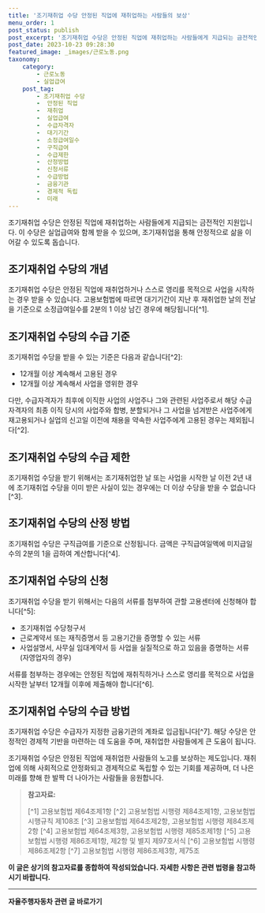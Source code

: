 ```yaml
---
title: '조기재취업 수당 안정된 직업에 재취업하는 사람들의 보상'
menu_order: 1
post_status: publish
post_excerpt: '조기재취업 수당은 안정된 직업에 재취업하는 사람들에게 지급되는 금전적인 지원입니다. 이 수당은 실업급여와 함께 받을 수 있으며, 조기재취업을 통해 안정적으로 삶을 이어갈 수 있도록 돕습니다.'
post_date: 2023-10-23 09:28:30
featured_image: _images/근로노동.png
taxonomy:
    category:
        - 근로노동
        - 실업급여
    post_tag:
        - 조기재취업 수당
        -  안정된 직업
        -  재취업
        -  실업급여
        -  수급자격자
        -  대기기간
        -  소정급여일수
        -  구직급여
        -  수급제한
        -  산정방법
        -  신청서류
        -  수급방법
        -  금융기관
        -  경제적 독립
        -  미래
---
```




조기재취업 수당은 안정된 직업에 재취업하는 사람들에게 지급되는 금전적인 지원입니다. 이 수당은 실업급여와 함께 받을 수 있으며, 조기재취업을 통해 안정적으로 삶을 이어갈 수 있도록 돕습니다.

## 조기재취업 수당의 개념

조기재취업 수당은 안정된 직업에 재취업하거나 스스로 영리를 목적으로 사업을 시작하는 경우 받을 수 있습니다. 고용보험법에 따르면 대기기간이 지난 후 재취업한 날의 전날을 기준으로 소정급여일수를 2분의 1 이상 남긴 경우에 해당됩니다[^1].

## 조기재취업 수당의 수급 기준

조기재취업 수당을 받을 수 있는 기준은 다음과 같습니다[^2]:
- 12개월 이상 계속해서 고용된 경우
- 12개월 이상 계속해서 사업을 영위한 경우

다만, 수급자격자가 최후에 이직한 사업의 사업주나 그와 관련된 사업주로서 해당 수급자격자의 최종 이직 당시의 사업주와 합병, 분할되거나 그 사업을 넘겨받은 사업주에게 재고용되거나 실업의 신고일 이전에 채용을 약속한 사업주에게 고용된 경우는 제외됩니다[^2].

## 조기재취업 수당의 수급 제한

조기재취업 수당을 받기 위해서는 조기재취업한 날 또는 사업을 시작한 날 이전 2년 내에 조기재취업 수당을 이미 받은 사실이 있는 경우에는 더 이상 수당을 받을 수 없습니다[^3].

## 조기재취업 수당의 산정 방법

조기재취업 수당은 구직급여를 기준으로 산정됩니다. 금액은 구직급여일액에 미지급일수의 2분의 1을 곱하여 계산합니다[^4].

## 조기재취업 수당의 신청

조기재취업 수당을 받기 위해서는 다음의 서류를 첨부하여 관할 고용센터에 신청해야 합니다[^5]:
- 조기재취업 수당청구서
- 근로계약서 또는 재직증명서 등 고용기간을 증명할 수 있는 서류
- 사업설명서, 사무실 임대계약서 등 사업을 실질적으로 하고 있음을 증명하는 서류(자영업자의 경우)

서류를 첨부하는 경우에는 안정된 직업에 재취직하거나 스스로 영리를 목적으로 사업을 시작한 날부터 12개월 이후에 제출해야 합니다[^6].

## 조기재취업 수당의 수급 방법

조기재취업 수당은 수급자가 지정한 금융기관의 계좌로 입금됩니다[^7]. 해당 수당은 안정적인 경제적 기반을 마련하는 데 도움을 주며, 재취업한 사람들에게 큰 도움이 됩니다.

조기재취업 수당은 안정된 직업에 재취업한 사람들의 노고를 보상하는 제도입니다. 재취업에 의해 사회적으로 안정화되고 경제적으로 독립할 수 있는 기회를 제공하며, 더 나은 미래를 향해 한 발짝 더 나아가는 사람들을 응원합니다.

> **참고자료:**
>
> [^1] 고용보험법 제64조제1항
> [^2] 고용보험법 시행령 제84조제1항, 고용보험법 시행규칙 제108조
> [^3] 고용보험법 제64조제2항, 고용보험법 시행령 제84조제2항
> [^4] 고용보험법 제64조제3항, 고용보험법 시행령 제85조제1항
> [^5] 고용보험법 시행령 제86조제1항, 제2항 및 별지 제97호서식
> [^6] 고용보험법 시행령 제86조제2항
> [^7] 고용보험법 시행령 제86조제3항, 제75조

**이 글은 상기의 참고자료를 종합하여 작성되었습니다. 자세한 사항은 관련 법령을 참고하시기 바랍니다.**
<!-- wp:separator -->
<hr class="wp-block-separator has-alpha-channel-opacity"/>
<!-- /wp:separator -->

<!-- wp:group {"backgroundColor":"base","layout":{"type":"constrained"}} -->
<div class="wp-block-group has-base-background-color has-background"><!-- wp:paragraph {"align":"center","fontSize":"medium"} -->
<p class="has-text-align-center has-large-font-size"><strong>자율주행자동차 관련 글 바로가기</strong></p>
<!-- /wp:paragraph -->


<!-- wp:latest-posts
{"categories":[{"id":2136,"count":19,"description":"","link":"https://uknowlaw.com/category/%ec%9e%90%ec%9c%a8%ec%a3%bc%ed%96%89%ec%9e%90%eb%8f%99%ec%b0%a8/","name":"자율주행자동차","slug":"자율주행자동차","taxonomy":"category","parent":0,"meta":[],"_links":{"self":[{"href":"https://uknowlaw.com/wp-json/wp/v2/categories/2136"}],"collection":[{"href":"https://uknowlaw.com/wp-json/wp/v2/categories"}],"about":[{"href":"https://uknowlaw.com/wp-json/wp/v2/taxonomies/category"}],"wp:post_type":[{"href":"https://uknowlaw.com/wp-json/wp/v2/posts?categories=2136"}],"curies":[{"name":"wp","href":"https://api.w.org/{rel}","templated":true}]}}],"postsToShow":100,"excerptLength":28,"postLayout":"grid","columns":2,"featuredImageAlign":"left","featuredImageSizeSlug":"large","fontSize":18px} /--></div>
<!-- /wp:group -->